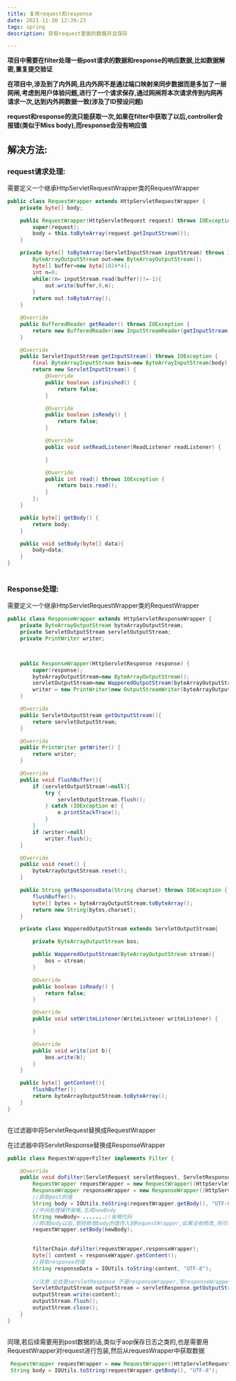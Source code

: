 ```yaml
---
title: 复用request和response 
date: 2021-11-30 12:39:23
tags: spring
description: 获取request里面的数据并且保存

---
```


 **项目中需要在filter处理一些post请求的数据和response的响应数据,比如数据解密,重复提交验证**



**在项目中,涉及到了内外网,且内外网不是通过端口映射来同步数据而是多加了一层网闸,考虑到用户体验问题,进行了一个请求保存,通过网闸将本次请求传到内网再请求一次,达到内外网数据一致(涉及了ID预设问题)**


 **request和response的流只能获取一次,如果在filter中获取了以后,controller会报错(类似于Miss body),而response会没有响应值**



## 解决方法:

### request请求处理:

需要定义一个继承HttpServletRequestWrapper类的RequestWrapper

```java
public class RequestWrapper extends HttpServletRequestWrapper {
    private byte[] body;

    public RequestWrapper(HttpServletRequest request) throws IOException {
        super(request);
        body = this.toByteArray(request.getInputStream());
    }

    private byte[] toByteArray(ServletInputStream inputStream) throws IOException {
        ByteArrayOutputStream out=new ByteArrayOutputStream();
        byte[] buffer=new byte[1024*4];
        int n=0;
        while((n= inputStream.read(buffer))!=-1){
            out.write(buffer,0,n);
        }
        return out.toByteArray();
    }

    @Override
    public BufferedReader getReader() throws IOException {
        return new BufferedReader(new InputStreamReader(getInputStream()));
    }

    @Override
    public ServletInputStream getInputStream() throws IOException {
        final ByteArrayInputStream bais=new ByteArrayInputStream(body);
        return new ServletInputStream() {
            @Override
            public boolean isFinished() {
                return false;
            }

            @Override
            public boolean isReady() {
                return false;
            }

            @Override
            public void setReadListener(ReadListener readListener) {

            }

            @Override
            public int read() throws IOException {
                return bais.read();
            }
        };
    }

    public byte[] getBody() {
        return body;
    }

    public void setBody(byte[] data){
        body=data;
    }
}
```

![点击并拖拽以移动](data:image/gif;base64,R0lGODlhAQABAPABAP///wAAACH5BAEKAAAALAAAAAABAAEAAAICRAEAOw==)

### Response处理:

需要定义一个继承HttpServletRequestWrapper类的RequestWrapper

```java
public class ResponseWrapper extends HttpServletResponseWrapper {
    private ByteArrayOutputStream byteArrayOutputStream;
    private ServletOutputStream servletOutputStream;
    private PrintWriter writer;



    public ResponseWrapper(HttpServletResponse response) {
        super(response);
        byteArrayOutputStream=new ByteArrayOutputStream();
        servletOutputStream=new WapperedOutputStream(byteArrayOutputStream);
        writer = new PrintWriter(new OutputStreamWriter(byteArrayOutputStream,StandardCharsets.UTF_8));
    }

    @Override
    public ServletOutputStream getOutputStream(){
        return servletOutputStream;
    }

    @Override
    public PrintWriter getWriter() {
        return writer;
    }

    @Override
    public void flushBuffer(){
        if (servletOutputStream!=null){
            try {
                servletOutputStream.flush();
            } catch (IOException e) {
                e.printStackTrace();
            }
        }
        if (writer!=null)
            writer.flush();
    }

    @Override
    public void reset() {
        byteArrayOutputStream.reset();
    }

    public String getResponseData(String charset) throws IOException {
        flushBuffer();
        byte[] bytes = byteArrayOutputStream.toByteArray();
        return new String(bytes,charset);
    }

    private class WapperedOutputStream extends ServletOutputStream{

        private ByteArrayOutputStream bos;

        public WapperedOutputStream(ByteArrayOutputStream stream){
            bos = stream;
        }

        @Override
        public boolean isReady() {
            return false;
        }

        @Override
        public void setWriteListener(WriteListener writeListener) {

        }

        @Override
        public void write(int b){
            bos.write(b);
        }
    }

    public byte[] getContent(){
        flushBuffer();
        return byteArrayOutputStream.toByteArray();
    }
}
```

![点击并拖拽以移动](data:image/gif;base64,R0lGODlhAQABAPABAP///wAAACH5BAEKAAAALAAAAAABAAEAAAICRAEAOw==)

在过滤器中将ServletRequest替换成RequestWrapper

在过滤器中将ServletResponse替换成ResponseWrapper

```java
public class RequestWrapperFilter implements Filter {

    @Override
    public void doFilter(ServletRequest servletRequest, ServletResponse servletResponse, FilterChain filterChain) throws IOException, ServletException {
        RequestWrapper requestWrapper = new RequestWrapper((HttpServletRequest) servletRequest);
        ResponseWrapper responseWrapper = new ResponseWrapper((HttpServletResponse) servletResponse);
        //获取post的值
        String body = IOUtils.toString(requestWrapper.getBody(), "UTF-8");
        //中间处理操作省略,生成newBody
        String newBody= .......//省略代码
        //修改body以后,想将修改body的值传入到RequestWrapper,如果没有修改,则可以无视,我这里要预设id
        requestWrapper.setBody(newBody);

        
        filterChain.doFilter(requestWrapper,responseWrapper);
        byte[] content = responseWrapper.getContent();
        //获取response的值
        String responseData = IOUtils.toString(content, "UTF-8");
        
        //注意 此处是servletResponse 不是responseWrapper,写responseWrapper的话 依旧响应不了
        ServletOutputStream outputStream = servletResponse.getOutputStream();
        outputStream.write(content);
        outputStream.flush();
        outputStream.close();
    }
}
```

![点击并拖拽以移动](data:image/gif;base64,R0lGODlhAQABAPABAP///wAAACH5BAEKAAAALAAAAAABAAEAAAICRAEAOw==)

同理,若后续需要用到post数据的话,类似于aop保存日志之类的,也是需要用RequestWrapper对request进行包装,然后从requesWrapper中获取数据

```java
 RequestWrapper requestWrapper = new RequestWrapper((HttpServletRequest) servletRequest);
 String body = IOUtils.toString(requestWrapper.getBody(), "UTF-8");
```

